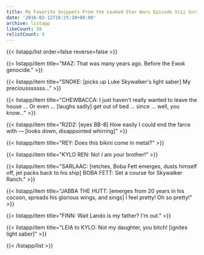 ```yaml
---
title: My Favorite Snippets From the Leaked Star Wars Episode Viii Script
date: '2016-03-12T16:25:20+00:00'
archive: listapp
likeCount: 20
relistCount: 4
---
```



{{< listapp/list order=false reverse=false >}}

   {{< listapp/item title="MAZ: That was many years ago. Before the Ewok genocide." >}}

   {{< listapp/item title="SNOKE: [picks up Luke Skywalker's light saber] My preciousssssss..." >}}

   {{< listapp/item title="CHEWBACCA: I just haven't really wanted to leave the house ... Or even ... [laughs sadly] get out of bed ... since ... well, you know..." >}}

   {{< listapp/item title="R2D2: [eyes BB-8] How easily I could end the farce with — [looks down, disappointed whirring]" >}}

   {{< listapp/item title="REY: Does this bikini come in metal?" >}}

   {{< listapp/item title="KYLO REN: No! *I* am your brother!" >}}

   {{< listapp/item title="SARLAAC: [retches, Boba Fett emerges, dusts himself off, jet packs back to his ship] BOBA FETT: Set a course for Skywalker Ranch." >}}

   {{< listapp/item title="JABBA THE HUTT: [emerges from 20 years in his cocoon, spreads his glorious wings, and sings] I feel pretty! Oh so pretty!" >}}

   {{< listapp/item title="FINN: Wait Lando is my father? I'm out." >}}

   {{< listapp/item title="LEIA to KYLO: Not my daughter, you bitch! [ignites light saber]" >}}

{{< /listapp/list >}}
